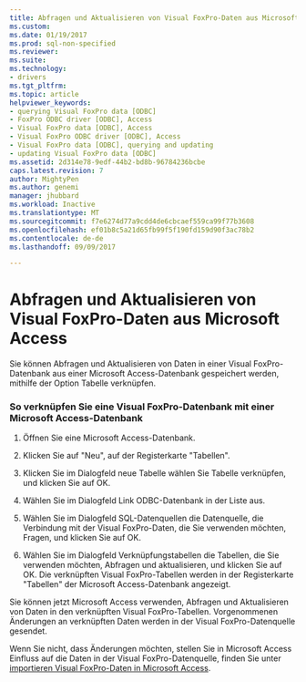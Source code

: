```yaml
---
title: Abfragen und Aktualisieren von Visual FoxPro-Daten aus Microsoft Access | Microsoft Docs
ms.custom: 
ms.date: 01/19/2017
ms.prod: sql-non-specified
ms.reviewer: 
ms.suite: 
ms.technology:
- drivers
ms.tgt_pltfrm: 
ms.topic: article
helpviewer_keywords:
- querying Visual FoxPro data [ODBC]
- FoxPro ODBC driver [ODBC], Access
- Visual FoxPro data [ODBC], Access
- Visual FoxPro ODBC driver [ODBC], Access
- Visual FoxPro data [ODBC], querying and updating
- updating Visual FoxPro data [ODBC]
ms.assetid: 2d314e78-9edf-44b2-bd8b-96784236bcbe
caps.latest.revision: 7
author: MightyPen
ms.author: genemi
manager: jhubbard
ms.workload: Inactive
ms.translationtype: MT
ms.sourcegitcommit: f7e6274d77a9cdd4de6cbcaef559ca99f77b3608
ms.openlocfilehash: ef01b8c5a21d65fb99f5f190fd159d90f3ac78b2
ms.contentlocale: de-de
ms.lasthandoff: 09/09/2017

---
```

# <a name="querying-and-updating-visual-foxpro-data-from-microsoft-access"></a>Abfragen und Aktualisieren von Visual FoxPro-Daten aus Microsoft Access
Sie können Abfragen und Aktualisieren von Daten in einer Visual FoxPro-Datenbank aus einer Microsoft Access-Datenbank gespeichert werden, mithilfe der Option Tabelle verknüpfen.  
  
### <a name="to-link-a-visual-foxpro-database-to-a-microsoft-access-database"></a>So verknüpfen Sie eine Visual FoxPro-Datenbank mit einer Microsoft Access-Datenbank  
  
1.  Öffnen Sie eine Microsoft Access-Datenbank.  
  
2.  Klicken Sie auf "Neu", auf der Registerkarte "Tabellen".  
  
3.  Klicken Sie im Dialogfeld neue Tabelle wählen Sie Tabelle verknüpfen, und klicken Sie auf OK.  
  
4.  Wählen Sie im Dialogfeld Link ODBC-Datenbank in der Liste aus.  
  
5.  Wählen Sie im Dialogfeld SQL-Datenquellen die Datenquelle, die Verbindung mit der Visual FoxPro-Daten, die Sie verwenden möchten, Fragen, und klicken Sie auf OK.  
  
6.  Wählen Sie im Dialogfeld Verknüpfungstabellen die Tabellen, die Sie verwenden möchten, Abfragen und aktualisieren, und klicken Sie auf OK. Die verknüpften Visual FoxPro-Tabellen werden in der Registerkarte "Tabellen" der Microsoft Access-Datenbank angezeigt.  
  
 Sie können jetzt Microsoft Access verwenden, Abfragen und Aktualisieren von Daten in den verknüpften Visual FoxPro-Tabellen. Vorgenommenen Änderungen an verknüpften Daten werden in der Visual FoxPro-Datenquelle gesendet.  
  
 Wenn Sie nicht, dass Änderungen möchten, stellen Sie in Microsoft Access Einfluss auf die Daten in der Visual FoxPro-Datenquelle, finden Sie unter [importieren Visual FoxPro-Daten in Microsoft Access](../../odbc/microsoft/importing-visual-foxpro-data-into-microsoft-access.md).


